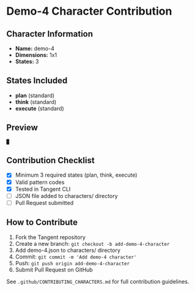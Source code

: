 # Demo-4 Character Contribution

## Character Information

- **Name:** demo-4
- **Dimensions:** 1x1
- **States:** 3

## States Included

- **plan** (standard)
- **think** (standard)
- **execute** (standard)

## Preview

```
█
```

## Contribution Checklist

- [x] Minimum 3 required states (plan, think, execute)
- [x] Valid pattern codes
- [x] Tested in Tangent CLI
- [ ] JSON file added to characters/ directory
- [ ] Pull Request submitted

## How to Contribute

1. Fork the Tangent repository
2. Create a new branch: `git checkout -b add-demo-4-character`
3. Add demo-4.json to characters/ directory
4. Commit: `git commit -m 'Add demo-4 character'`
5. Push: `git push origin add-demo-4-character`
6. Submit Pull Request on GitHub

See `.github/CONTRIBUTING_CHARACTERS.md` for full contribution guidelines.
